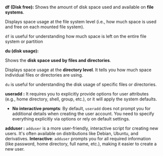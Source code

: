 
**df**  **(Disk free):** Shows the amount of disk space used and available on **file systems**.

Displays space usage at the file system level (i.e., how much space is used and free on each mounted file system).

`df` is useful for understanding how much space is left on the entire file system or partition

**du (disk usage):**

Shows the **disk space used by files and directories**.


Displays space usage at the **directory level**. It tells you how much space individual files or directories are using.

 `du` is useful for understanding the disk usage of specific files or directories.




**useradd :**  It requires you to explicitly provide options for user attributes (e.g., home directory, shell, group, etc.), or it will apply the system defaults.

- **No interactive prompts**: By default, `useradd` does not prompt you for additional details when creating the user account. You need to specify everything explicitly via options or rely on default settings.

**adduser :**  `adduser` is a more user-friendly, interactive script for creating new users. It's often available on distributions like Debian, Ubuntu, and derivatives.
**Interactive**: `adduser` prompts you for all required information (like password, home directory, full name, etc.), making it easier to create a new user.